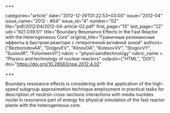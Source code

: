 +++

categories="article"
date="2012-12-29T01:22:53+03:00"
issue="2012-04"
issue_name="2012 - #04"
issue_id="4"
number="02"
file="pdf/2012/04/2012-04-article-02.pdf"
first_page="13"
last_page="22"
udc="621.039.51"
title="Boundary Resonance Effects in the Fast Reactor with the Heterogeneous Core"
original_title="Граничные резонансные эффекты в быстром реакторе с гетерогенной активной зоной"
authors=["BezborodovAA", "DolgovEV", "KlinovDA", "KolesovVV", "StogovVY", "SuslovIR", "FolomeevVI"]
rubric = "physicsandtechnology"
rubric_name = "Physics and technology of nuclear reactors"
outputs=["HTML", "DOI"]
doi="https://doi.org/10.26583/npe.2012.4.02"

+++

Boundary resonance effects is considering with the application of the high-speed subgroup approximation technique employment in practical tasks for description of neutron cross-sections interactions with media nuclides nuclei in resonance part of energy for physical simulation of the fast reactor plants with the heterogeneous core.